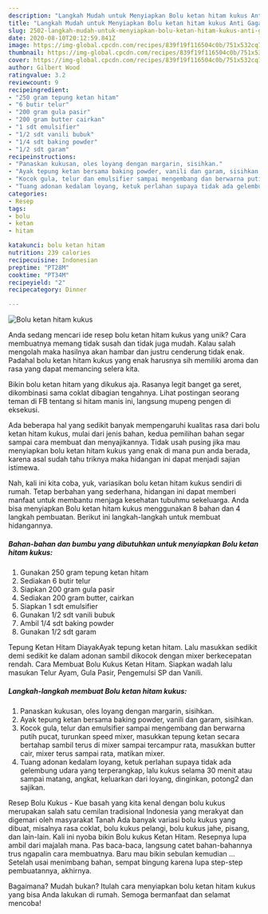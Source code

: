 ```yaml
---
description: "Langkah Mudah untuk Menyiapkan Bolu ketan hitam kukus Anti Gagal"
title: "Langkah Mudah untuk Menyiapkan Bolu ketan hitam kukus Anti Gagal"
slug: 2502-langkah-mudah-untuk-menyiapkan-bolu-ketan-hitam-kukus-anti-gagal
date: 2020-08-10T20:12:59.841Z
image: https://img-global.cpcdn.com/recipes/839f19f116504c0b/751x532cq70/bolu-ketan-hitam-kukus-foto-resep-utama.jpg
thumbnail: https://img-global.cpcdn.com/recipes/839f19f116504c0b/751x532cq70/bolu-ketan-hitam-kukus-foto-resep-utama.jpg
cover: https://img-global.cpcdn.com/recipes/839f19f116504c0b/751x532cq70/bolu-ketan-hitam-kukus-foto-resep-utama.jpg
author: Gilbert Wood
ratingvalue: 3.2
reviewcount: 9
recipeingredient:
- "250 gram tepung ketan hitam"
- "6 butir telur"
- "200 gram gula pasir"
- "200 gram butter cairkan"
- "1 sdt emulsifier"
- "1/2 sdt vanili bubuk"
- "1/4 sdt baking powder"
- "1/2 sdt garam"
recipeinstructions:
- "Panaskan kukusan, oles loyang dengan margarin, sisihkan."
- "Ayak tepung ketan bersama baking powder, vanili dan garam, sisihkan."
- "Kocok gula, telur dan emulsifier sampai mengembang dan berwarna putih pucat, turunkan speed mixer, masukkan tepung ketan secara bertahap sambil terus di mixer sampai tercampur rata, masukkan butter cair, mixer terus sampai rata, matikan mixer."
- "Tuang adonan kedalam loyang, ketuk perlahan supaya tidak ada gelembung udara yang terperangkap, lalu kukus selama 30 menit atau sampai matang, angkat, keluarkan dari loyang, dinginkan, potong2 dan sajikan."
categories:
- Resep
tags:
- bolu
- ketan
- hitam

katakunci: bolu ketan hitam 
nutrition: 239 calories
recipecuisine: Indonesian
preptime: "PT28M"
cooktime: "PT34M"
recipeyield: "2"
recipecategory: Dinner

---
```



![Bolu ketan hitam kukus](https://img-global.cpcdn.com/recipes/839f19f116504c0b/751x532cq70/bolu-ketan-hitam-kukus-foto-resep-utama.jpg)

Anda sedang mencari ide resep bolu ketan hitam kukus yang unik? Cara membuatnya memang tidak susah dan tidak juga mudah. Kalau salah mengolah maka hasilnya akan hambar dan justru cenderung tidak enak. Padahal bolu ketan hitam kukus yang enak harusnya sih memiliki aroma dan rasa yang dapat memancing selera kita.

Bikin bolu ketan hitam yang dikukus aja. Rasanya legit banget ga seret, dikombinasi sama coklat dibagian tengahnya. Lihat postingan seorang teman di FB tentang si hitam manis ini, langsung mupeng pengen di eksekusi.

Ada beberapa hal yang sedikit banyak mempengaruhi kualitas rasa dari bolu ketan hitam kukus, mulai dari jenis bahan, kedua pemilihan bahan segar sampai cara membuat dan menyajikannya. Tidak usah pusing jika mau menyiapkan bolu ketan hitam kukus yang enak di mana pun anda berada, karena asal sudah tahu triknya maka hidangan ini dapat menjadi sajian istimewa.


Nah, kali ini kita coba, yuk, variasikan bolu ketan hitam kukus sendiri di rumah. Tetap berbahan yang sederhana, hidangan ini dapat memberi manfaat untuk membantu menjaga kesehatan tubuhmu sekeluarga. Anda bisa menyiapkan Bolu ketan hitam kukus menggunakan 8 bahan dan 4 langkah pembuatan. Berikut ini langkah-langkah untuk membuat hidangannya.

<!--inarticleads1-->

##### Bahan-bahan dan bumbu yang dibutuhkan untuk menyiapkan Bolu ketan hitam kukus:

1. Gunakan 250 gram tepung ketan hitam
1. Sediakan 6 butir telur
1. Siapkan 200 gram gula pasir
1. Sediakan 200 gram butter, cairkan
1. Siapkan 1 sdt emulsifier
1. Gunakan 1/2 sdt vanili bubuk
1. Ambil 1/4 sdt baking powder
1. Gunakan 1/2 sdt garam


Tepung Ketan Hitam DiayakAyak tepung ketan hitam. Lalu masukkan sedikit demi sedikit ke dalam adonan sambil dikocok dengan mixer berkecepatan rendah. Cara Membuat Bolu Kukus Ketan Hitam. Siapkan wadah lalu masukan Telur Ayam, Gula Pasir, Pengemulsi SP dan Vanili. 

<!--inarticleads2-->

##### Langkah-langkah membuat Bolu ketan hitam kukus:

1. Panaskan kukusan, oles loyang dengan margarin, sisihkan.
1. Ayak tepung ketan bersama baking powder, vanili dan garam, sisihkan.
1. Kocok gula, telur dan emulsifier sampai mengembang dan berwarna putih pucat, turunkan speed mixer, masukkan tepung ketan secara bertahap sambil terus di mixer sampai tercampur rata, masukkan butter cair, mixer terus sampai rata, matikan mixer.
1. Tuang adonan kedalam loyang, ketuk perlahan supaya tidak ada gelembung udara yang terperangkap, lalu kukus selama 30 menit atau sampai matang, angkat, keluarkan dari loyang, dinginkan, potong2 dan sajikan.


Resep Bolu Kukus - Kue basah yang kita kenal dengan bolu kukus merupakan salah satu cemilan tradisional Indonesia yang merakyat dan digemari oleh masyarakat Tanah Ada banyak variasi bolu kukus yang dibuat, misalnya rasa coklat, bolu kukus pelangi, bolu kukus jahe, pisang, dan lain-lain. Kali ini nyoba bikin Bolu kukus Ketan Hitam. Resepnya lupa ambil dari majalah mana. Pas baca-baca, langsung catet bahan-bahannya trus ngapalin cara membuatnya. Baru mau bikin sebulan kemudian … Setelah usai menimbang bahan, sempat bingung karena lupa step-step pembuatannya, akhirnya. 

Bagaimana? Mudah bukan? Itulah cara menyiapkan bolu ketan hitam kukus yang bisa Anda lakukan di rumah. Semoga bermanfaat dan selamat mencoba!
